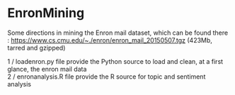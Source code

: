 # EnronMining
Some directions in mining the Enron mail dataset, which can be found there : https://www.cs.cmu.edu/~./enron/enron_mail_20150507.tgz (423Mb, tarred and gzipped)

1 / loadenron.py file provide the Python source to load and clean, at a first glance, the enron mail data           
2 / enronanalysis.R file provide the R source for topic and sentiment analysis
